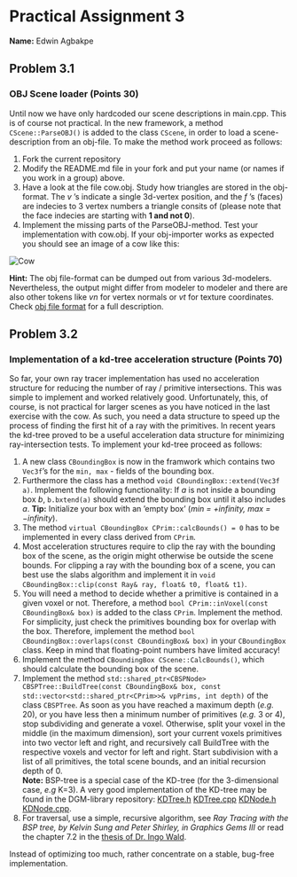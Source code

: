 # Practical Assignment 3
**Name:** Edwin Agbakpe
## Problem 3.1
### OBJ Scene loader (Points 30)
Until now we have only hardcoded our scene descriptions in main.cpp. This is of course not practical. In the new framework, a method ```CScene::ParseOBJ()``` is added to the class ```CScene```, in order to load a scene-description from an obj-file. To make the method work proceed as follows:
1. Fork the current repository
2. Modify the README.md file in your fork and put your name (or names if you work in a group) above.
3. Have a look at the file cow.obj. Study how triangles are stored in the obj-format. The _v_ ’s indicate a single 3d-vertex position, and the _f_ ’s (faces) are indecies to 3 vertex numbers a triangle consits of (please note that the face indecies are starting with **1 and not 0**).
4. Implement the missing parts of the ParseOBJ-method.
Test your implementation with cow.obj. If your obj-importer works as expected you should see an image of a cow like this:

![Cow](./doc/cow.jpg)

**Hint:** The obj file-format can be dumped out from various 3d-modelers. Nevertheless, the output might differ from modeler to modeler and there are also other tokens like _vn_ for vertex normals or _vt_ for texture coordinates. Check
[obj file format](https://www.cs.cmu.edu/~mbz/personal/graphics/obj.html) for a full description. 

## Problem 3.2
### Implementation of a kd-tree acceleration structure (Points 70)
So far, your own ray tracer implementation has used no acceleration structure for reducing the number of ray / primitive intersections. This was simple to implement and worked relatively good. Unfortunately, this, of course, is not practical for larger scenes as you have noticed in the last exercise with the cow. As such, you need a data structure to speed up the process of finding the first hit of a ray with the primitives. In recent years the kd-tree proved to be a useful acceleration data structure for minimizing ray-intersection tests. To implement your kd-tree proceed as follows:
1. A new class ```CBoundingBox``` is now in the framwork which contains two ```Vec3f```’s for the ```min, max``` - fields of the bounding box.
2. Furthermore the class has a method ```void CBoundingBox::extend(Vec3f a)```. Implement the following functionality: If _a_ is not inside a bounding box _b_, ```b.bxtend(a)``` should extend the bounding box until it also includes _a_. **Tip:** Initialize your box with an ’empty box’ (_min = +infinity, max = −infinity_).
3. The method ```virtual CBoundingBox CPrim::calcBounds() = 0``` has to be implemented in every class derived from ```CPrim```.
4. Most acceleration structures require to clip the ray with the bounding box of the scene, as the origin might otherwise be outside the scene bounds. For clipping a ray with the bounding box of a scene, you can best use the slabs algorithm and implement it in ```void CBoundingBox::clip(const Ray& ray, float& t0, float& t1)```.
5. You will need a method to decide whether a primitive is contained in a given voxel or not. Therefore, a method ```bool CPrim::inVoxel(const CBoundingBox& box)``` is added to the class ```CPrim```. Implement the method. For simplicity, just check the primitives bounding box for overlap with the box. Therefore, implement the method ```bool CBoundingBox::overlaps(const CBoundingBox& box)``` in your ```CBoundingBox``` class. Keep in mind that floating-point numbers have limited accuracy!
6. Implement the method ```CBoundingBox CScene::CalcBounds()```, which should calculate the bounding box of the scene.
7. Implement the method ```std::shared_ptr<CBSPNode> CBSPTree::BuildTree(const CBoundingBox& box, const std::vector<std::shared_ptr<CPrim>>& vpPrims, int depth)``` of the class ```CBSPTree```. As soon as you have reached a maximum depth (_e.g._ 20), or you have less then a minimum number of primitives (_e.g._ 3 or 4), stop subdividing and generate a voxel. Otherwise, split your voxel in the middle (in the maximum dimension), sort your current voxels primitives into two vector left and right, and recursively call BuildTree with the respective voxels and vector for left and right. Start subdivision with a list of all primitives, the total scene bounds, and an initial
recursion depth of 0.  
**Note:** BSP-tree is a special case of the KD-tree (for the 3-dimensional case, _e.g_ K=3). A very good implementation of the KD-tree may be found in the DGM-library repository: [KDTree.h](https://github.com/Project-10/DGM/blob/master/modules/DGM/KDTree.h) [KDTree.cpp](https://github.com/Project-10/DGM/blob/master/modules/DGM/KDTree.cpp) [KDNode.h](https://github.com/Project-10/DGM/blob/master/modules/DGM/KDNode.h) [KDNode.cpp](https://github.com/Project-10/DGM/blob/master/modules/DGM/KDNode.cpp). 
8. For traversal, use a simple, recursive algorithm, see _Ray Tracing with the BSP tree, by Kelvin Sung and Peter Shirley, in Graphics Gems III_ or read the chapter 7.2 in the [thesis of Dr. Ingo Wald](http://www.sci.utah.edu/~wald/PhD/wald_phd.pdf).

Instead of optimizing too much, rather concentrate on a stable, bug-free implementation.
